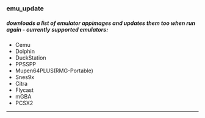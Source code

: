 ### emu_update  
##### downloads a list of emulator appimages and updates them too when run again - currently supported emulators:  
  - Cemu
  - Dolphin
  - DuckStation
  - PPSSPP
  - Mupen64PLUS(RMG-Portable)
  - Snes9x
  - Citra
  - Flycast
  - mGBA
  - PCSX2
---
